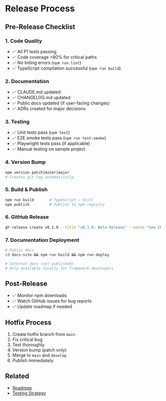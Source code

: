 # Release Process

## Pre-Release Checklist

### 1. Code Quality
- ✅ All P1 tests passing
- ✅ Code coverage >80% for critical paths
- ✅ No linting errors (`npm run lint`)
- ✅ TypeScript compilation successful (`npm run build`)

### 2. Documentation
- ✅ CLAUDE.md updated
- ✅ CHANGELOG.md updated
- ✅ Public docs updated (if user-facing changes)
- ✅ ADRs created for major decisions

### 3. Testing
- ✅ Unit tests pass (`npm test`)
- ✅ E2E smoke tests pass (`npm run test:smoke`)
- ✅ Playwright tests pass (if applicable)
- ✅ Manual testing on sample project

### 4. Version Bump

```bash
npm version patch|minor|major
# Creates git tag automatically
```

### 5. Build & Publish

```bash
npm run build       # TypeScript → dist/
npm publish         # Publish to npm registry
```

### 6. GitHub Release

```bash
gh release create v0.1.0 --title "v0.1.0: Beta Release" --notes "See CHANGELOG.md"
```

### 7. Documentation Deployment

```bash
# Public docs
cd docs-site && npm run build && npm run deploy

# Internal docs (not published)
# Only available locally for framework developers
```

## Post-Release

- ✅ Monitor npm downloads
- ✅ Watch GitHub issues for bug reports
- ✅ Update roadmap if needed

## Hotfix Process

1. Create hotfix branch from `main`
2. Fix critical bug
3. Test thoroughly
4. Version bump (patch only)
5. Merge to `main` and `develop`
6. Publish immediately

## Related

- [Roadmap](roadmap.md)
- [Testing Strategy](guides/testing-strategy.md)
